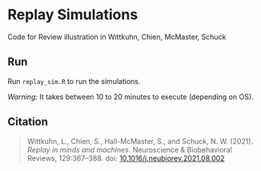 # Replay Simulations

Code for Review illustration in Wittkuhn, Chien, McMaster, Schuck

## Run

Run `replay_sim.R` to run the simulations.

*Warning:* It takes between 10 to 20 minutes to execute (depending on OS).

## Citation

> Wittkuhn, L., Chien, S., Hall-McMaster, S., and Schuck, N. W. (2021). *Replay in minds and machines*. Neuroscience & Biobehavioral Reviews, 129:367–388. doi: [10.1016/j.neubiorev.2021.08.002](https://doi.org/10.1016/j.neubiorev.2021.08.002)
